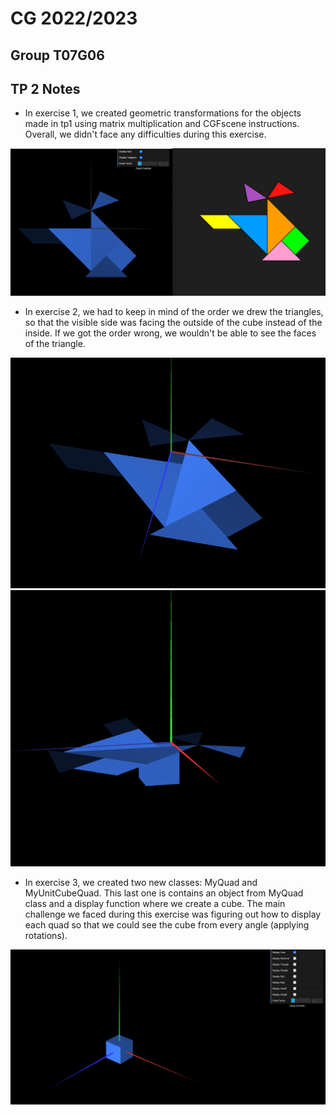 # CG 2022/2023

## Group T07G06

## TP 2 Notes

- In exercise 1, we created geometric transformations for the objects made in tp1 using matrix multiplication and CGFscene instructions. Overall, we didn't face any difficulties during this exercise.

![Screenshot tp1-1](screenshots/cg-t07g06-tp2-1.png)


- In exercise 2, we had to keep in mind of the order we drew the triangles, so that the visible side was facing the outside of the cube instead of the inside. If we got the order wrong, we wouldn't be able to see the faces of the triangle.

![Screenshot tp2-2](screenshots/cg-t07g06-tp2-2-a.png)
![Screenshot tp2-2 - Different Angle](screenshots/cg-t07g06-tp2-2-b.png)

- In exercise 3, we created two new classes: MyQuad and MyUnitCubeQuad. This last one is contains an object from MyQuad class and a display function where we create a cube. The main challenge we faced during this exercise was figuring out how to display each quad so that we could see the cube from every angle (applying rotations). 

![Screenshot tp2-3](screenshots/cg-t07g06-tp2-3.png)